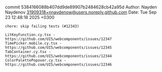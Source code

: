 commit 5384166088b407dd9de89907b2484628cb42a95d
Author: Nayden Naydenov <31909318+nnaydenow@users.noreply.github.com>
Date:   Tue Sep 23 12:48:18 2025 +0300

    chore: skip failing tests (#12343)
    
    LitKeyFunction.cy.tsx - https://github.com/UI5/webcomponents/issues/12347
    TimePicker.mobile.cy.tsx - https://github.com/UI5/webcomponents/issues/12345
    TabContainer.cy.tsx - https://github.com/UI5/webcomponents/issues/12344
    ColorPalettePopover.cy.tsx - https://github.com/UI5/webcomponents/issues/12346

